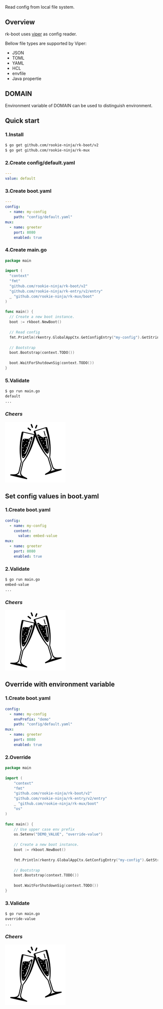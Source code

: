 Read config from local file system.

## Overview
rk-boot uses [viper](https://github.com/spf13/viper) as config reader.

Bellow file types are supported by Viper:

- JSON
- TOML
- YAML
- HCL
- envfile
- Java propertie

## DOMAIN
Environment variable of DOMAIN can be used to distinguish environment.

## Quick start
### 1.Install

```bash
$ go get github.com/rookie-ninja/rk-boot/v2
$ go get github.com/rookie-ninja/rk-mux
```

### 2.Create config/default.yaml
```yaml
---
value: default
```

### 3.Create boot.yaml
```yaml
---
config:
  - name: my-config
    path: "config/default.yaml"
mux:
  - name: greeter
    port: 8080
    enabled: true
```

### 4.Create main.go
```go
package main

import (
  "context"
  "fmt"
  "github.com/rookie-ninja/rk-boot/v2"
  "github.com/rookie-ninja/rk-entry/v2/entry"
  _ "github.com/rookie-ninja/rk-mux/boot"
)

func main() {
  // Create a new boot instance.
  boot := rkboot.NewBoot()

  // Read config
  fmt.Println(rkentry.GlobalAppCtx.GetConfigEntry("my-config").GetString("value"))

  // Bootstrap
  boot.Bootstrap(context.TODO())

  boot.WaitForShutdownSig(context.TODO())
}
```

### 5.Validate
```bash
$ go run main.go
default
...
```

### _**Cheers**_
![](../../img/user-guide/cheers.png)

## Set config values in boot.yaml
### 1.Create boot.yaml
```yaml
config:
  - name: my-config
    content:
      value: embed-value
mux:
  - name: greeter
    port: 8080
    enabled: true
```

### 2.Validate
```bash
$ go run main.go
embed-value
...
```

### _**Cheers**_
![](../../img/user-guide/cheers.png)

## Override with environment variable
### 1.Create boot.yaml
```yaml
config:
  - name: my-config
    envPrefix: "demo"
    path: "config/default.yaml"
mux:
  - name: greeter
    port: 8080
    enabled: true
```

### 2.Override
```go
package main

import (
	"context"
	"fmt"
	"github.com/rookie-ninja/rk-boot/v2"
	"github.com/rookie-ninja/rk-entry/v2/entry"
	_ "github.com/rookie-ninja/rk-mux/boot"
	"os"
)

func main() {
	// Use upper case env prefix
	os.Setenv("DEMO_VALUE", "override-value")

	// Create a new boot instance.
	boot := rkboot.NewBoot()

	fmt.Println(rkentry.GlobalAppCtx.GetConfigEntry("my-config").GetString("value"))

	// Bootstrap
	boot.Bootstrap(context.TODO())

	boot.WaitForShutdownSig(context.TODO())
}
```

### 3.Validate
```bash
$ go run main.go
override-value
...
```

### _**Cheers**_
![](../../img/user-guide/cheers.png)
